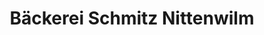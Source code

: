 ---
title: "Bäckerei Schmitz Nittenwilm"
url: /koeln/baeckerei-schmitz-nittenwilm/
shop: Bäckerei
---